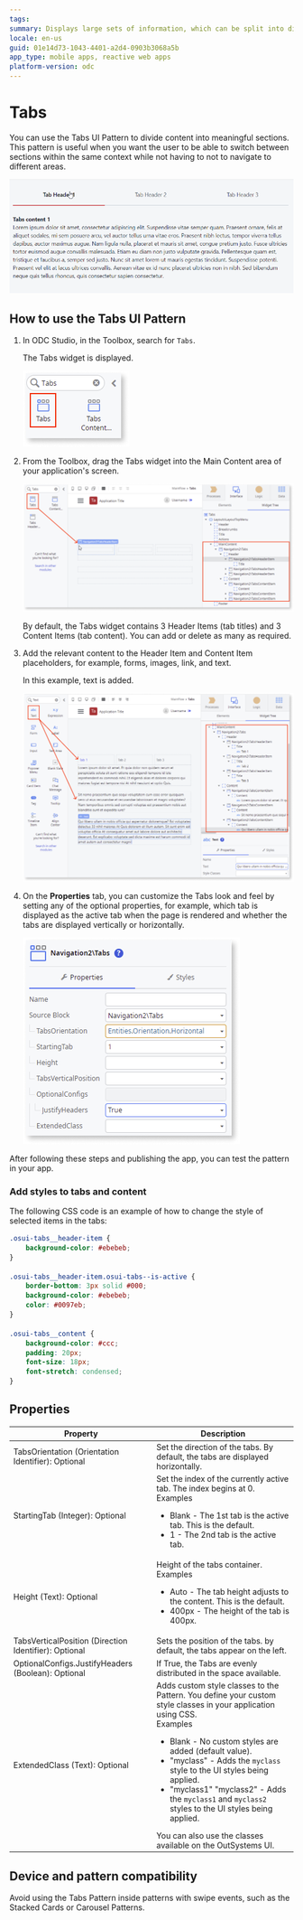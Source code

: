 ```yaml
---
tags: 
summary: Displays large sets of information, which can be split into different areas, while always remaining a click away. 
locale: en-us
guid: 01e14d73-1043-4401-a2d4-0903b3068a5b
app_type: mobile apps, reactive web apps
platform-version: odc
---
```


# Tabs

You can use the Tabs UI Pattern to divide content into meaningful sections. This pattern is useful when you want the user to be able to switch between sections within the same context while not having to not to navigate to different areas.

![Tabs example](images/tab-gif1.gif?width=600)

## How to use the Tabs UI Pattern

1. In ODC Studio, in the Toolbox, search for `Tabs`.

    The Tabs widget is displayed.

    ![Tabs widget](images/tab-widget-ss.png)

1. From the Toolbox, drag the Tabs widget into the Main Content area of your application's screen.

    ![Drag Tabs widget to the screen](images/tab-dragwidget-ss.png)

    By default, the Tabs widget contains 3 Header Items (tab titles) and 3 Content Items (tab content). You can add or delete as many as required.

1. Add the relevant content to the Header Item and Content Item placeholders, for example, forms, images, link, and text. 

    In this example, text is added.

    ![Add content to tabs](images/tab-content-ss.png)

1. On the **Properties** tab, you can customize the Tabs look and feel by setting any of the optional properties, for example, which tab is displayed as the active tab when the page is rendered and whether the tabs are displayed vertically or horizontally.  

    ![Set properties](images/tab-properties-ss.png)

After following these steps and publishing the app, you can test the pattern in your app.

### Add styles to tabs and content

The following CSS code is an example of how to change the style of selected items in the tabs:

```css
.osui-tabs__header-item {
    background-color: #ebebeb;
}

.osui-tabs__header-item.osui-tabs--is-active {
    border-bottom: 3px solid #000;
    background-color: #ebebeb;
    color: #0097eb;
}

.osui-tabs__content {
    background-color: #ccc;
    padding: 20px;
    font-size: 18px;
    font-stretch: condensed;
}
```
## Properties

| Property                                              | Description                                                                                                                                                                                                                                                                                                                                                                                                                                                                                                                                                                                                            |
|-------------------------------------------------------|------------------------------------------------------------------------------------------------------------------------------------------------------------------------------------------------------------------------------------------------------------------------------------------------------------------------------------------------------------------------------------------------------------------------------------------------------------------------------------------------------------------------------------------------------------------------------------------------------------------------|
| TabsOrientation (Orientation Identifier): Optional    | Set the direction of the tabs. By default, the tabs are displayed horizontally.                                                                                                                                                                                                                                                                                                                                                                                                                                                                                                                                        |
| StartingTab (Integer): Optional                       | Set the index of the currently active tab. The index begins at 0.<br/>Examples<ul><li>Blank - The 1st tab is the active tab. This is the default.</li><li>1 - The 2nd tab is the active tab.</li></ul>                                                                                                                                                                                                                                                                                                                                                                                                                 |
| Height (Text): Optional                               | Height of the tabs container. <br/>Examples<ul><li>Auto - The tab height adjusts to the content. This is the default.</li><li>400px - The height of the tab is 400px.</li></ul>                                                                                                                                                                                                                                                                                                                                                                                                                                        |
| TabsVerticalPosition (Direction Identifier): Optional | Sets the position of the tabs. by default, the tabs appear on the left.                                                                                                                                                                                                                                                                                                                                                                                                                                                                                                                                                |
| OptionalConfigs.JustifyHeaders (Boolean): Optional    | If True, the Tabs are evenly distributed in the space available.                                                                                                                                                                                                                                                                                                                                                                                                                                                                                                                                                       |
| ExtendedClass (Text): Optional                        | Adds custom style classes to the Pattern. You define your custom style classes in your application using CSS. <br/>Examples <ul><li>Blank - No custom styles are added (default value).</li><li>"myclass" - Adds the ``myclass`` style to the UI styles being applied.</li><li>"myclass1" "myclass2" - Adds the ``myclass1`` and ``myclass2`` styles to the UI styles being applied.</li></ul>You can also use the classes available on the OutSystems UI. |

## Device and pattern compatibility

Avoid using the Tabs Pattern inside patterns with swipe events, such as the Stacked Cards or Carousel Patterns.
